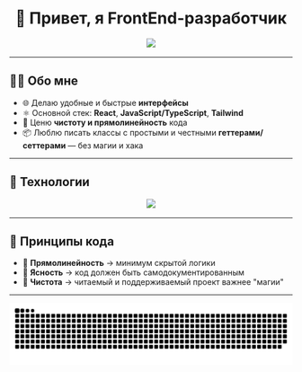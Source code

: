 <h1 align="center">👋 Привет, я FrontEnd-разработчик</h1>
<p align="center">
  <img src="https://readme-typing-svg.herokuapp.com?color=00FFAA&lines=FrontEnd+Developer;React+Enthusiast;Loves+Straightforward+Code" />
</p>

---

## 🧑‍💻 Обо мне
- 🌐 Делаю удобные и быстрые **интерфейсы**  
- ⚛️ Основной стек: **React**, **JavaScript/TypeScript**, **Tailwind**  
- 📏 Ценю **чистоту и прямолинейность** кода  
- 📦 Люблю писать классы с простыми и честными **геттерами/сеттерами** — без магии и хака  

---

## 🚀 Технологии
<p align="center">
  <img src="https://skillicons.dev/icons?i=react,js,ts,html,css,tailwind,git,php,unity,godot" />
</p>

---

## 🎯 Принципы кода
- 📌 **Прямолинейность** → минимум скрытой логики  
- 📌 **Ясность** → код должен быть самодокументированным  
- 📌 **Чистота** → читаемый и поддерживаемый проект важнее "магии"  

---

<p align="center">
  <img src="https://raw.githubusercontent.com/Platane/snk/output/github-contribution-grid-snake-dark.svg" />
</p>
